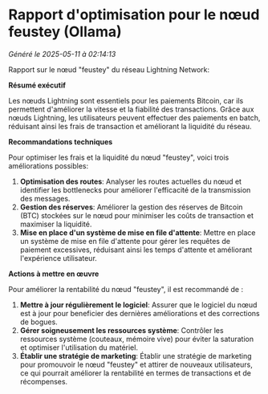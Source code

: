 # Rapport d'optimisation pour le nœud feustey (Ollama)

*Généré le 2025-05-11 à 02:14:13*

Rapport sur le nœud "feustey" du réseau Lightning Network:

**Résumé exécutif**

Les nœuds Lightning sont essentiels pour les paiements Bitcoin, car ils permettent d'améliorer la vitesse et la fiabilité des transactions. Grâce aux nœuds Lightning, les utilisateurs peuvent effectuer des paiements en batch, réduisant ainsi les frais de transaction et améliorant la liquidité du réseau.

**Recommandations techniques**

Pour optimiser les frais et la liquidité du nœud "feustey", voici trois améliorations possibles:

1. **Optimisation des routes**: Analyser les routes actuelles du nœud et identifier les bottlenecks pour améliorer l'efficacité de la transmission des messages.
2. **Gestion des réserves**: Améliorer la gestion des réserves de Bitcoin (BTC) stockées sur le nœud pour minimiser les coûts de transaction et maximiser la liquidité.
3. **Mise en place d'un système de mise en file d'attente**: Mettre en place un système de mise en file d'attente pour gérer les requêtes de paiement excessives, réduisant ainsi les temps d'attente et améliorant l'expérience utilisateur.

**Actions à mettre en œuvre**

Pour améliorer la rentabilité du nœud "feustey", il est recommandé de :

1. **Mettre à jour régulièrement le logiciel**: Assurer que le logiciel du nœud est à jour pour beneficier des dernières améliorations et des corrections de bogues.
2. **Gérer soigneusement les ressources système**: Contrôler les ressources système (couteaux, mémoire vive) pour éviter la saturation et optimiser l'utilisation du matériel.
3. **Établir une stratégie de marketing**: Établir une stratégie de marketing pour promouvoir le nœud "feustey" et attirer de nouveaux utilisateurs, ce qui pourrait améliorer la rentabilité en termes de transactions et de récompenses.